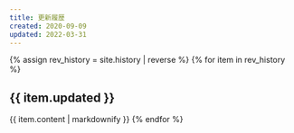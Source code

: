 ```yaml
---
title: 更新履歴
created: 2020-09-09
updated: 2022-03-31
---
```

{% assign rev_history = site.history | reverse %}
{% for item in rev_history %}
## <a name="{{ item.updated }}">{{ item.updated }}</a>
{{ item.content | markdownify }}
{% endfor %}
